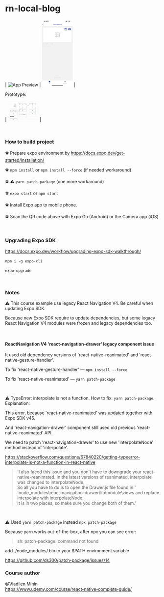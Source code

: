 # rn-local-blog

| <img src="./images/image1.png" alt="App Preview" width="20%"/> | <img src="./images/image2.png" alt="App Preview" width="20%"/> |

Prototype:

| <img src="./images/prototype-1.png" alt="Prototype Preview" width="20%"/> |

<br>

### How to build project

⚽️ Prepare expo environment by https://docs.expo.dev/get-started/installation/

⚽️ `npm install` or `npm install --force` (if needed workaround)

⚽️ ⚠️ `yarn patch-package`️ (one more workaround)

⚽️ `expo start` or `npm start`

⚽️ Install Expo app to mobile phone.

⚽️ Scan the QR code above with Expo Go (Android) or the Camera app (iOS)

<br>

### Upgrading Expo SDK

https://docs.expo.dev/workflow/upgrading-expo-sdk-walkthrough/

`npm i -g expo-cli`

`expo upgrade`

<br>

### Notes

⚠️ This course example use legacy React Navigation V4. Be careful when updating Expo SDK.

Because new Expo SDK require to update dependencies, but some legacy React Navigation V4 modules were frozen and legacy dependencies too.

<br>

#### ReactNavigation V4 'react-navigation-drawer' legacy component issue

It used old dependency versions of 'react-native-reanimated' and 'react-native-gesture-handler'.

To fix 'react-native-gesture-handler' — `npm install --force`

To fix 'react-native-reanimated' — `yarn patch-package`

<br>

⚠️ TypeError: interpolate is not a function. How to fix: `yarn patch-package`️. Explanation:

This error, because 'react-native-reanimated' was updated together with Expo SDK v45.

And 'react-navigation-drawer' component still used old previous 'react-native-reanimated' API.

We need to patch 'react-navigation-drawer' to use new 'interpolateNode' method instead of 'interpolate'.

https://stackoverflow.com/questions/67840220/getting-typeerror-interpolate-is-not-a-function-in-react-native

> 'I also faced this issue and you don't have to downgrade your react-native-reanimated.
In the latest versions of reanimated, interpolate was changed to interpolateNode.<br>
So all you have to do is to open the Drawer.js file found in:'
'node_modules\react-navigation-drawer\lib\module\views and replace interpolate with interpolateNode.<br>
It is in two places, so make sure you change both of them.'

<br>

⚠️ Used `yarn patch-package` instead `npx patch-package`

Because yarn works out-of-the-box, after npx you can see error:

> sh: patch-package: command not found

add ./node_modules/.bin to your $PATH environment variable

https://github.com/ds300/patch-package/issues/14

### Сourse author

@Vladilen Minin<br>
https://www.udemy.com/course/react-native-complete-guide/